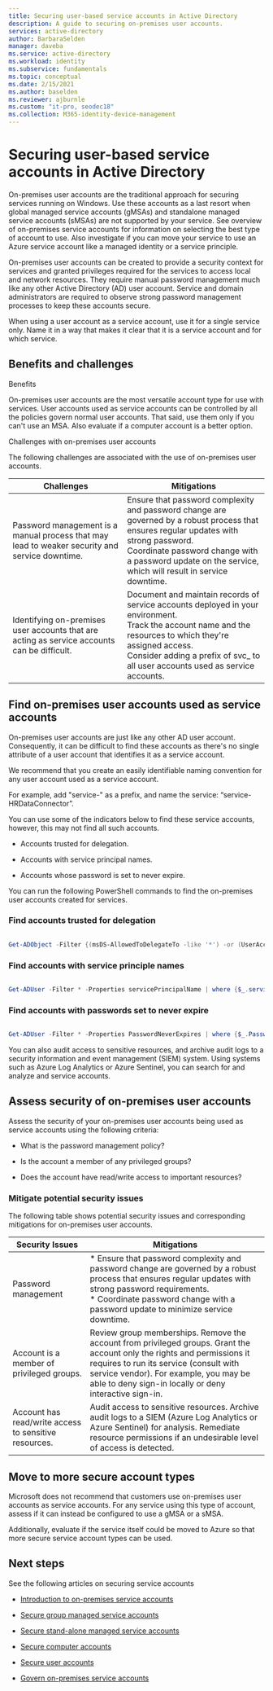 ```yaml
---
title: Securing user-based service accounts in Active Directory
description: A guide to securing on-premises user accounts.
services: active-directory
author: BarbaraSelden
manager: daveba
ms.service: active-directory
ms.workload: identity
ms.subservice: fundamentals
ms.topic: conceptual
ms.date: 2/15/2021
ms.author: baselden
ms.reviewer: ajburnle
ms.custom: "it-pro, seodec18"
ms.collection: M365-identity-device-management
---
```


# Securing user-based service accounts in Active Directory

On-premises user accounts are the traditional approach for securing services running on Windows. Use these accounts as a last resort when global managed service accounts (gMSAs) and standalone managed service accounts (sMSAs) are not supported by your service. See overview of on-premises service accounts for information on selecting the best type of account to use. Also investigate if you can move your service to use an Azure service account like a managed identity or a service principle. 

On-premises user accounts can be created to provide a security context for services and granted privileges required for the services to access local and network resources. They require manual password management much like any other Active Directory (AD) user account. Service and domain administrators are required to observe strong password management processes to keep these accounts secure.

When using a user account as a service account, use it for a single service only. Name it in a way that makes it clear that it is a service account and for which service. 

## Benefits and challenges

Benefits

On-premises user accounts are the most versatile account type for use with services. User accounts used as service accounts can be controlled by all the policies govern normal user accounts. That said, use them only if you can't use an MSA. Also evaluate if a computer account is a better option. 

Challenges with on-premises user accounts

The following challenges are associated with the use of on-premises user accounts.

| Challenges| Mitigations |
| - | - |
| Password management is a manual process that may lead to weaker security and service downtime.| Ensure that password complexity and password change are governed by a robust process that ensures regular updates with strong password. <br> Coordinate password change with a password update on the service, which will result in service downtime. |
| Identifying on-premises user accounts that are acting as service accounts can be difficult.| Document and maintain records of service accounts deployed in your environment. <br> Track the account name and the resources to which they're assigned access. <br> Consider adding a prefix of svc_ to all user accounts used as service accounts. |


## Find on-premises user accounts used as service accounts

On-premises user accounts are just like any other AD user account. Consequently, it can be difficult to find these accounts as there's no single attribute of a user account that identifies it as a service account. 

We recommend that you create an easily identifiable naming convention for any user account used as a service account.

For example, add "service-" as a prefix, and name the service: “service-HRDataConnector”.

You can use some of the indicators below to find these service accounts, however, this may not find all such accounts.

* Accounts trusted for delegation.

* Accounts with service principal names.

* Accounts whose password is set to never expire.

You can run the following PowerShell commands to find the on-premises user accounts created for services.

### Find accounts trusted for delegation

```PowerShell

Get-ADObject -Filter {(msDS-AllowedToDelegateTo -like '*') -or (UserAccountControl -band 0x0080000) -or (UserAccountControl -band 0x1000000)} -prop samAccountName,msDS-AllowedToDelegateTo,servicePrincipalName,userAccountControl | select DistinguishedName,ObjectClass,samAccountName,servicePrincipalName, @{name='DelegationStatus';expression={if($_.UserAccountControl -band 0x80000){'AllServices'}else{'SpecificServices'}}}, @{name='AllowedProtocols';expression={if($_.UserAccountControl -band 0x1000000){'Any'}else{'Kerberos'}}}, @{name='DestinationServices';expression={$_.'msDS-AllowedToDelegateTo'}}

```

### Find accounts with service principle names

```PowerShell

Get-ADUser -Filter * -Properties servicePrincipalName | where {$_.servicePrincipalName -ne $null}

```

 

### Find accounts with passwords set to never expire

```PowerShell

Get-ADUser -Filter * -Properties PasswordNeverExpires | where {$_.PasswordNeverExpires -eq $true}

```


You can also audit access to sensitive resources, and archive audit logs to a security information and event management (SIEM) system. Using systems such as Azure Log Analytics or Azure Sentinel, you can search for and analyze and service accounts.

## Assess security of on-premises user accounts

Assess the security of your on-premises user accounts being used as service accounts using the following criteria:

* What is the password management policy?

* Is the account a member of any privileged groups?

* Does the account have read/write access to important resources?

### Mitigate potential security issues

The following table shows potential security issues and corresponding mitigations for on-premises user accounts.

| Security Issues| Mitigations |
| - | - |
| Password management|* Ensure that password complexity and password change are governed by a robust process that ensures regular updates with strong password requirements. <br> * Coordinate password change with a password update to minimize service downtime. |
| Account is a member of privileged groups.| Review group memberships. Remove the account from privileged groups. Grant the account only the rights and permissions it requires to run its service (consult with service vendor). For example, you may be able to deny sign-in locally or deny interactive sign-in. |
| Account has read/write access to sensitive resources.| Audit access to sensitive resources. Archive audit logs to a SIEM (Azure Log Analytics or Azure Sentinel) for analysis. Remediate resource permissions if an undesirable level of access is detected. |


## Move to more secure account types

Microsoft does not recommend that customers use on-premises user accounts as service accounts. For any service using this type of account, assess if it can instead be configured to use a gMSA or a sMSA.

Additionally, evaluate if the service itself could be moved to Azure so that more secure service account types can be used. 

## Next steps
See the following articles on securing service accounts

* [Introduction to on-premises service accounts](service-accounts-on-premises.md)

* [Secure group managed service accounts](service-accounts-group-managed.md)

* [Secure stand-alone managed service accounts](service-accounts-standalone-managed.md)

* [Secure computer accounts](service-accounts-computer.md)

* [Secure user accounts](service-accounts-user-on-premises.md)

* [Govern on-premises service accounts](service-accounts-govern-on-premises.md)

 
